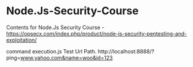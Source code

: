 # Node.Js-Security-Course
Contents for Node.Js Security Course - https://opsecx.com/index.php/product/node-js-security-pentesting-and-exploitation/


command execution.js
Test Url Path.
http://localhost:8888/?ping=www.yahoo.com&name=woo&id=123
